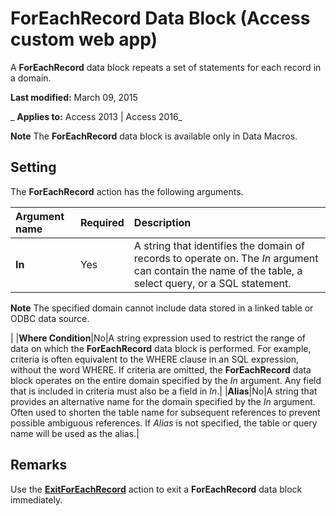 
# ForEachRecord Data Block (Access custom web app)
A  **ForEachRecord** data block repeats a set of statements for each record in a domain.

 **Last modified:** March 09, 2015

 _ **Applies to:** Access 2013 | Access 2016_

 **Note**  The  **ForEachRecord** data block is available only in Data Macros.


## Setting

The  **ForEachRecord** action has the following arguments.



|**Argument name**|**Required**|**Description**|
|:-----|:-----|:-----|
|**In**|Yes|A string that identifies the domain of records to operate on. The  _In_ argument can contain the name of the table, a select query, or a SQL statement.
 **Note**  The specified domain cannot include data stored in a linked table or ODBC data source.

|
|**Where Condition**|No|A string expression used to restrict the range of data on which the  **ForEachRecord** data block is performed. For example, criteria is often equivalent to the WHERE clause in an SQL expression, without the word WHERE. If criteria are omitted, the **ForEachRecord** data block operates on the entire domain specified by the _In_ argument. Any field that is included in criteria must also be a field in _In_.|
|**Alias**|No|A string that provides an alternative name for the domain specified by the  _In_ argument. Often used to shorten the table name for subsequent references to prevent possible ambiguous references. If _Alias_ is not specified, the table or query name will be used as the alias.|

## Remarks

Use the  **[ExitForEachRecord](ee0aec9b-cdb0-4204-8a15-7542d943f096.md)** action to exit a **ForEachRecord** data block immediately.

